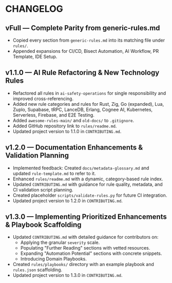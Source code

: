 # CHANGELOG

## vFull — Complete Parity from generic-rules.md
- Copied every section from `generic-rules.md` into its matching file under `rules/`.
- Appended expansions for CI/CD, Bisect Automation, AI Workflow, PR Template, IDE Setup.

## v1.1.0 — AI Rule Refactoring & New Technology Rules
- Refactored all rules in `ai-safety-operations` for single responsibility and improved cross-referencing.
- Added new rule categories and rules for Rust, Zig, Go (expanded), Lua, Zuplo, Supabase, tRPC, LanceDB, Erlang, Cognee AI, Kubernetes, Serverless, Firebase, and E2E Testing.
- Added `awesome-rules-main/` and `old-docs/` to `.gitignore`.
- Added GitHub repository link to `rules/readme.md`.
- Updated project version to 1.1.0 in `CONTRIBUTING.md`.

## v1.2.0 — Documentation Enhancements & Validation Planning
- Implemented feedback: Created `docs/metadata-glossary.md` and updated `rule-template.md` to refer to it.
- Enhanced `rules/readme.md` with a dynamic, category-based rule index.
- Updated `CONTRIBUTING.md` with guidance for rule quality, metadata, and CI validation script planning.
- Created placeholder `scripts/validate-rules.py` for future CI integration.
- Updated project version to 1.2.0 in `CONTRIBUTING.md`.

## v1.3.0 — Implementing Prioritized Enhancements & Playbook Scaffolding
- Updated `CONTRIBUTING.md` with detailed guidance for contributors on:
  - Applying the granular `severity` scale.
  - Populating "Further Reading" sections with vetted resources.
  - Expanding "Automation Potential" sections with concrete snippets.
  - Introducing Domain Playbooks.
- Created `rules/playbooks/` directory with an example playbook and `rules.json` scaffolding.
- Updated project version to 1.3.0 in `CONTRIBUTING.md`.
